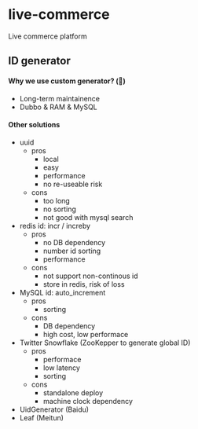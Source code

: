 # live-commerce

Live commerce platform

## ID generator

#### Why we use custom generator? (🦄)

- Long-term maintainence
- Dubbo & RAM & MySQL

#### Other solutions

- uuid
  - pros
    - local
    - easy
    - performance
    - no re-useable risk
  - cons
    - too long
    - no sorting
    - not good with mysql search
- redis id: incr / increby
  - pros
    - no DB dependency
    - number id sorting
    - performance
  - cons
    - not support non-continous id
    - store in redis, risk of loss
- MySQL id: auto_increment
  - pros
    - sorting
  - cons
    - DB dependency
    - high cost, low performace
- Twitter Snowflake (ZooKepper to generate global ID)
  - pros
    - performace
    - low latency
    - sorting
  - cons
    - standalone deploy
    - machine clock dependency
- UidGenerator (Baidu)
- Leaf (Meitun)
